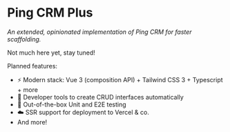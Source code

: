 # Ping CRM Plus

_An extended, opinionated implementation of Ping CRM for faster scaffolding._

Not much here yet, stay tuned!

Planned features:

-   ⚡️ Modern stack: Vue 3 (composition API) + Tailwind CSS 3 + Typescript + more
-   🤖 Developer tools to create CRUD interfaces automatically
-   🧪 Out-of-the-box Unit and E2E testing
-   ☁️ SSR support for deployment to Vercel & co.
-   And more!
